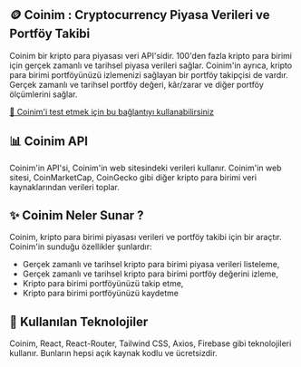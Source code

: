 ## 🪙 Coinim : Cryptocurrency Piyasa Verileri ve Portföy Takibi

Coinim bir kripto para piyasası veri API'sidir. 100'den fazla kripto para birimi için gerçek zamanlı ve tarihsel piyasa verileri sağlar.
Coinim'in ayrıca, kripto para birimi portföyünüzü izlemenizi sağlayan bir portföy takipçisi de vardır. Gerçek zamanlı ve tarihsel portföy değeri, kâr/zarar ve diğer portföy ölçümlerini sağlar. 

[🔗 Coinim'i test etmek için bu bağlantıyı kullanabilirsiniz](https://coinim.vercel.app/) 

## 📊 Coinim API
Coinim'in API'si, Coinim'in web sitesindeki verileri kullanır. Coinim'in web sitesi, CoinMarketCap, CoinGecko gibi diğer kripto para birimi veri kaynaklarından verileri toplar.

## ✨ Coinim Neler Sunar ?
Coinim, kripto para birimi piyasası verileri ve portföy takibi için bir araçtır. Coinim'in sunduğu özellikler şunlardır:
+ Gerçek zamanlı ve tarihsel kripto para birimi piyasa verileri listeleme,
+ Gerçek zamanlı ve tarihsel kripto para birimi portföy değerini izleme,
+ Kripto para birimi portföyünüzü takip etme,
+ Kripto para birimi portföyünüzü kaydetme

## 🧰 Kullanılan Teknolojiler
Coinim, React, React-Router, Tailwind CSS, Axios, Firebase gibi teknolojileri kullanır. Bunların hepsi açık kaynak kodlu ve ücretsizdir. 




